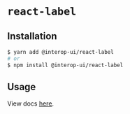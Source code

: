 # `react-label`

## Installation

```sh
$ yarn add @interop-ui/react-label
# or
$ npm install @interop-ui/react-label
```

## Usage

View docs [here](https://radix-ui.com/primitives/docs/components/label).
